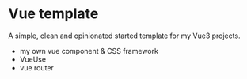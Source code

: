# Vue template

A simple, clean and opinionated started template for my Vue3 projects.

- my own vue component & CSS framework
- VueUse
- vue router
